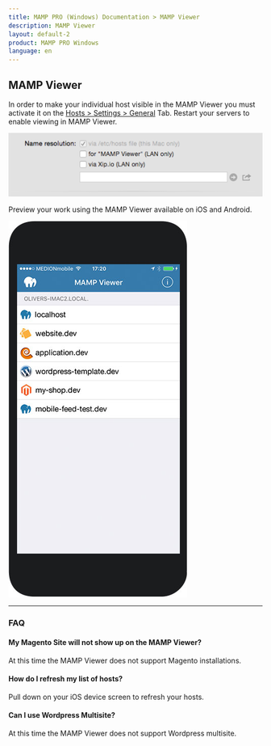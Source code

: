 ```yaml
---
title: MAMP PRO (Windows) Documentation > MAMP Viewer
description: MAMP Viewer
layout: default-2
product: MAMP PRO Windows
language: en
---
```


## MAMP Viewer

In order to make your individual host visible in the MAMP Viewer you must activate it on the [Hosts > Settings > General](../Settings/Hosts/General/#mamp_viewer) Tab. Restart your servers to enable viewing in MAMP Viewer.

![MAMP](/en/MAMP-PRO-Windows/MAMP-Viewer/SetMAMPViewer.png)

Preview your work using the MAMP Viewer available on iOS and Android.

![MAMP](/en/MAMP-PRO-Mac/MAMP-Viewer/MAMPViewer.jpg)

<a name="faq"></a> 

---

### FAQ

#### My Magento Site will not show up on the MAMP Viewer?
At this time the MAMP Viewer does not support Magento installations.

#### How do I refresh my list of hosts?
Pull down on your iOS device screen to refresh your hosts.

#### Can I use Wordpress Multisite?
At this time the MAMP Viewer does not support Wordpress multisite.

